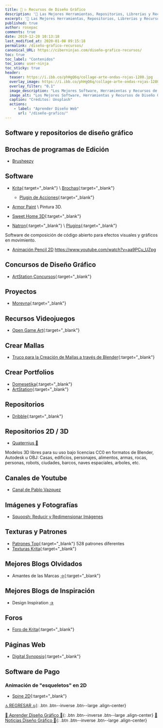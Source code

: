 ```yaml
---
title: 🎨 ▷ Recursos de Diseño Gráfico
description: '🔨 Las Mejores Herramientas, Repositorios, Librerías y Recursos para Diseñadores Gráficos'
excerpt: '🔨 Las Mejores Herramientas, Repositorios, Librerías y Recursos para Diseñadores Gráficos'
published: true
author: rosepac
comments: true
date: 2019-12-20 10:13:18
last_modified_at: 2020-01-08 09:15:18
permalink: /diseño-grafico-recursos/
canonical_URL: https://ciberninjas.com/diseño-grafico-recursos/
toc: true
toc_label: "Contenidos"
toc_icon: user-ninja
toc_sticky: true
header:
  teaser: https://i.ibb.co/phHgQ6q/collage-arte-ondas-rojas-1280.jpg
  overlay_image: https://i.ibb.co/phHgQ6q/collage-arte-ondas-rojas-1280.jpg
  overlay_filter: "0.1"
  image_description: "Los Mejores Software, Herramientas y Recursos de Diseño Gráfico en Ciberninjas"
  image_alt: "Los Mejores Software, Herramientas y Recursos de Diseño Gráfico en Ciberninjas"
  caption: "Créditos: Unsplash"
  actions:
    - label: "Aprender Diseño Web"
      url: "/diseño-grafico/"
---
```


## Software y repositorios de diseño gráfico

## Brochas de programas de Edición

* [Brusheezy](https://www.brusheezy.com/free/)

## Software

* [Krita](https://krita.org/es/){:target="_blank"} \ [Brochas](https://docs.krita.org/en/resources_page.html#brush-packs){:target="_blank"}
  * [Plugin de Acciones](https://github.com/Larpon/krita-bulk-actions){:target="_blank"}

* [Armor Paint](https://80.lv/articles/open-source-painting-tool-for-3d-artists/) \ Pintura 3D.

* [Sweet Home 3D](http://www.sweethome3d.com/){:target="_blank"}
<!-- tutoriales de sweet home 3d - buscar youtube -->

* [Natron](https://natrongithub.github.io/){:target="_blank"} \ [Plugins](https://github.com/NatronGitHub/natron-plugins){:target="_blank"}

Software de composición de código abierto para efectos visuales y gráficos en movimiento.

* [Animación Pencil 2D](https://www.pencil2d.org/) 
https://www.youtube.com/watch?v=aa9PCu_UZpg
<!-- https://alternativeto.net/software/natron/ -->

## Concursos de Diseño Gráfico

* [ArtStation Concursos](https://www.artstation.com/contests){:target="_blank"}

## Proyectos

* [Morevna](https://morevnaproject.org/){:target="_blank"}

## Recursos Videojuegos

* [Open Game Art](https://opengameart.org/){:target="_blank"}

## Crear Mallas

* [Truco para la Creación de Mallas a través de Blender](https://www.youtube.com/watch?time_continue=335&v=kEx0aXH7Z5w&feature=emb_logo){:target="_blank"}

## Crear Portfolios

* [Domesetika](https://www.domestika.org/ "Domestika es la comunidad de la Clase Creativa"){:target="_blank"}
* [ArtStation](https://www.artstation.com/ "ArtStation le ofrece una manera simple pero poderosa de mostrar su cartera y ser visto por las personas adecuadas en la industria. "){:target="_blank"}

## Repositorios

* [Dribble](https://dribbble.com){:target="_blank"}

## Repositorios 2D / 3D

* [Quaternius 🏡](http://quaternius.com/assets.html)

Modelos 3D libres para su uso bajo licencias CC0 en formatos de Blender, Autodesk u OBJ: Casas, edificios, personajes, alimentos, armas, rocas, personas, robots, ciudades, barcos, naves espaciales, arboles, etc.

## Canales de Youtube

* [Canal de Pablo Vazquez](https://www.youtube.com/user/pablovazquezz/videos?view=0&sort=dd&flow=grid)

## Imágenes y Fotografías

* [Squoosh: Reducir y Redimensionar Imágenes](https://squoosh.app/)

## Texturas y Patrones

* [Patrones Top](https://www.toptal.com/designers/subtlepatterns/){:target="_blank"} 528 patrones diferentes
* [Texturas Krita](https://docs.krita.org/en/resources_page.html#texture-packs){:target="_blank"}

## Mejores Blogs Olvidados

* Amantes de las Marcas [->](http://amantesdelasmarcas.com/){:target="_blank"}

## Mejores Blogs de Inspiración

* Design Inspiration [->](https://www.designspiration.com/)

## Foros

* [Foro de Krita](https://krita-artists.org){:target="_blank"}

## Páginas Web

* [Digital Synopsis](https://digitalsynopsis.com/){:target="_blank"}

## Software de Pago

### Animación de "esqueletos" en 2D

* [Spine 2D](http://esotericsoftware.com/){:target="_blank"}

[🔝 REGRESAR 🔝](/diseño-grafico/#page-title){: .btn .btn--inverse .btn--large .align-center}

[🎨 Aprender Diseño Gráfico 🎨](/diseño-grafico/#page-title){: .btn .btn--inverse .btn--large .align-center}
[🎨 Noticias Diseño Gráfico 🎨](/directo/#-diseño-gráfico){: .btn .btn--inverse .btn--large .align-center}